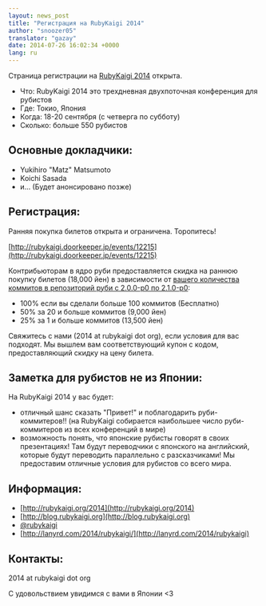 ```yaml
---
layout: news_post
title: "Регистрация на RubyKaigi 2014"
author: "snoozer05"
translator: "gazay"
date: 2014-07-26 16:02:34 +0000
lang: ru
---
```


Страница регистрации на [RubyKaigi 2014](http://rubykaigi.org/2014) открыта.

* Что: RubyKaigi 2014 это трехдневная двухпоточная конференция для рубистов
* Где: Токио, Япония
* Когда: 18-20 сентября (с четверга по субботу)
* Сколько: больше 550 рубистов

## Основные докладчики:

* Yukihiro "Matz" Matsumoto
* Koichi Sasada
* и... (Будет анонсировано позже)

## Регистрация:

Ранняя покупка билетов открыта и ограничена. Торопитесь!

[http://rubykaigi.doorkeeper.jp/events/12215](http://rubykaigi.doorkeeper.jp/events/12215)

Контрибьюторам в ядро руби предоставляется скидка на раннюю покупку билетов (18,000 йен) в зависимости от [вашего количества коммитов в репозиторий руби с 2.0.0-p0 по 2.1.0-p0](https://gist.github.com/snoozer05/ca9860c57683e4221d10):

* 100% если вы сделали больше 100 коммитов (Бесплатно)
* 50% за 20 и больше коммитов (9,000 йен)
* 25% за 1 и больше коммитов (13,500 йен)

Свяжитесь с нами (2014 at rubykaigi dot org), если условия для вас подходят.
Мы вышлем вам соответствующий купон с кодом, предоставляющий скидку на цену билета.

## Заметка для рубистов не из Японии:

На RubyKaigi 2014 у вас будет:

* отличный шанс сказать "Привет!" и поблагодарить руби-коммитеров!! (на RubyKaigi
собирается наибольшее число руби-коммитеров из всех конференций в мире)
* возможность понять, что японские рубисты говорят в своих презентациях!
Там будут переводчики с японского на английский, которые будут переводить параллельно с
разсказчиками! Мы предоставим отличные условия для рубистов со всего мира.

## Информация:

* [http://rubykaigi.org/2014](http://rubykaigi.org/2014)
* [http://blog.rubykaigi.org](http://blog.rubykaigi.org)
* [@rubykaigi](https://twitter.com/rubykaigi)
* [http://lanyrd.com/2014/rubykaigi/](http://lanyrd.com/2014/rubykaigi)

## Контакты:

2014 at rubykaigi dot org

С удовольствием увидимся с вами в Японии <3
